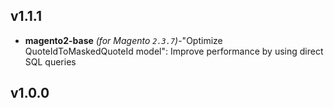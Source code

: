
## v1.1.1

-  **magento2-base** _(for Magento `2.3.7`)_-"Optimize QuoteIdToMaskedQuoteId model": Improve performance by using direct SQL queries

## v1.0.0

